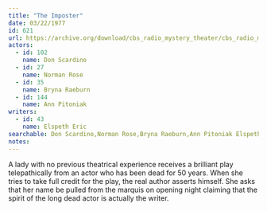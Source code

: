 ```yaml
---
title: "The Imposter"
date: 03/22/1977
id: 621
url: https://archive.org/download/cbs_radio_mystery_theater/cbs_radio_mystery_theater-0601-0650.zip/cbs_radio_mystery_theater-0601-0650%2Fcbsrmt_0621_the_imposter.mp3
actors:  
  - id: 102
    name: Don Scardino  
  - id: 27
    name: Norman Rose  
  - id: 35
    name: Bryna Raeburn  
  - id: 144
    name: Ann Pitoniak
writers:  
  - id: 43
    name: Elspeth Eric
searchable: Don Scardino,Norman Rose,Bryna Raeburn,Ann Pitoniak Elspeth Eric
notes:  
---
```

A lady with no previous theatrical experience receives a brilliant play telepathically from an actor who has been dead for 50 years. When she tries to take full credit for the play, the real author asserts himself. She asks that her name be pulled from the marquis on opening night claiming that the spirit of the long dead actor is actually the writer.